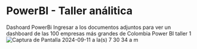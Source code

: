 # PowerBI - Taller análitica
Dashoard PowerBi
Ingresar a los documentos adjuntos para ver un dashboard de las 100 empresas más grandes de Colombia
Power BI taller 1
![Captura de Pantalla 2024-09-11 a la(s) 7 30 34 a m](https://github.com/user-attachments/assets/11de1d7c-2c52-4e62-b257-a2aad6ee3000)
